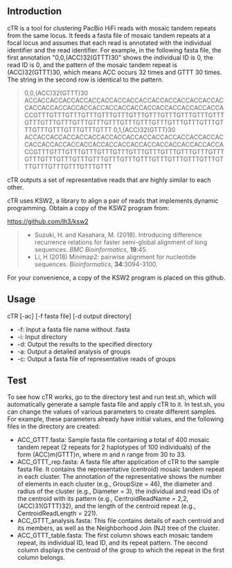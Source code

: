 ## Introduction

cTR is a tool for clustering PacBio HiFi reads with mosaic tandem repeats from the same locus. It feeds a fasta file of mosaic tandem repeats at a focal locus and assumes that each read is annotated with the individual identifier and the read identifier. For example, in the following fasta file, the first annotation "0,0,(ACC)32(GTTT)30" shows the individual ID is 0, the read ID is 0, and the pattern of the mosaic tandem repeat is (ACC)32(GTTT)30, which means ACC occurs 32 times and GTTT 30 times. The string in the second row is identical to the pattern.

> 0,0,(ACC)32(GTTT)30
ACCACCACCACCACCACCACCACCACCACCACCACCACCACCACCACCACCACCACCACCACCACCACCACCACCACCACCACCACCACCACCACCGTTTGTTTGTTTGTTTGTTTGTTTGTTTGTTTGTTTGTTTGTTTGTTTGTTTGTTTGTTTGTTTGTTTGTTTGTTTGTTTGTTTGTTTGTTTGTTTGTTTGTTTGTTTGTTTGTTTGTTT
> 0,1,(ACC)32(GTTT)30
ACCACCACCACCACCACCACCACCACCACCACCACCACCACCACCACCACCACCACCACCACCACCACCACCACCACCACCACCACCACCACCACCGTTTGTTTGTTTGTTTGTTTGTTTGTTTGTTTGTTTGTTTGTTTGTTTGTTTGTTTGTTTGTTTGTTTGTTTGTTTGTTTGTTTGTTTGTTTGTTTGTTTGTTTGTTTGTTTGTTTGTTT

cTR outputs a set of representative reads that are highly similar to each other. 

cTR uses KSW2, a library to align a pair of reads that implements dynamic programming. Obtain a copy of the KSW2 program from:

https://github.com/lh3/ksw2

> * Suzuki, H. and Kasahara, M. (2018). Introducing difference recurrence relations for faster semi-global alignment of long sequences. *BMC Bioinformatics*, **19**:45.
> * Li, H (2018) Minimap2: pairwise alignment for nucleotide sequences. *Bioinformatics*, **34**:3094-3100.

For your convenience, a copy of the KSW2 program is placed on this github.

## Usage

cTR [-ac] [-f fasta file] [-d output directory]
* -f: Input a fasta file name without .fasta
* -i: Input directory
* -d: Output the results to the specified directory 
* -a: Output a detailed analysis of groups
* -c: Output a fasta file of representative reads of groups

## Test

To see how cTR works, go to the directory test and run test.sh, which will automatically generate a sample fasta file and apply cTR to it. In test.sh, you can change the values of various parameters to create different samples. For example, these parameters already have initial values, and the following files in the directory are created:

* ACC_GTTT.fasta: Sample fasta file containing a total of 400 mosaic tandem repeat (2 repeats for 2 haplotypes of 100 individuals) of the form (ACC)m(GTTT)n, where m and n range from 30 to 33.
* ACC_GTTT_rep.fasta: A fasta file after application of cTR to the sample fasta file. It contains the representative (centroid) mosaic tandem repeat in each cluster. The annotation of the representative shows the number of elements in each cluster (e.g., GroupSize = 46), the diameter and radius of the cluster (e.g., Diameter = 3), the individual and read IDs of the centroid with its pattern (e.g., CentroidReadName =  2,2,(ACC)31(GTTT)32), and the length of the centroid repeat (e.g., CentroidReadLength = 221).
* ACC_GTTT_analysis.fasta: This file contains details of each centroid and its members, as well as the Neighborhood Join (NJ) tree of the cluster.
* ACC_GTTT_table.fasta: The first column shows each mosaic tandem repeat, its individual ID, lead ID, and its repeat pattern. The second column displays the centroid of the group to which the repeat in the first column belongs.
